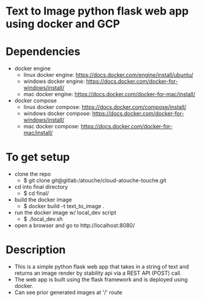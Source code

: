 # Text to Image python flask web app using docker and GCP

# Dependencies
- docker engine 
  - linux docker engine: https://docs.docker.com/engine/install/ubuntu/
  - windows docker engine: https://docs.docker.com/docker-for-windows/install/
  - mac docker engine: https://docs.docker.com/docker-for-mac/install/
- docker compose
  - linux docker compose: https://docs.docker.com/compose/install/
  - windows docker compose: https://docs.docker.com/docker-for-windows/install/
  - mac docker compose: https://docs.docker.com/docker-for-mac/install/

# To get setup
- clone the repo
  * $ git clone git@gitlab:/atouche/cloud-atouche-touche.git
- cd into final directory
  * $ cd final/
- build the docker image
  * $ docker build -t text_to_image .
- run the docker image w/ local_dev script
  * $ ./local_dev.sh
- open a browser and go to http://localhost:8080/

#  Description
- This is a simple python flask web app that takes in a string of text and returns an image render by stability api via a REST API (POST) call.
- The web app is built using the flask framework and is deployed using docker.
- Can see prior generated images at '/' route
